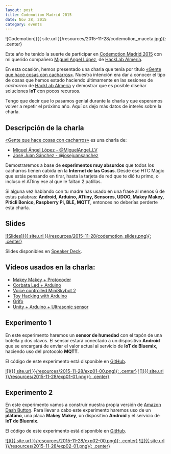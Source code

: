 ```yaml
---
layout: post
title: Codemotion Madrid 2015
date: Nov 28, 2015
category: events
---
```


![Codemotion]({{ site.url }}/resources/2015-11-28/codemotion_maceta.jpg){: .center}

Este año he tenido la suerte de participar en [Codemotion Madrid 2015][1] con mi querido compañero [Miguel Ángel López][2], de [HackLab Almería][3].

En esta ocasión, hemos presentado una charla que tenía por título [«Gente que hace cosas con cacharros»][4]. Nuestra intención era dar a conocer el tipo de cosas que hemos estado haciendo últimamente en las sesiones de *cacharreo* de [HackLab Almería][3] y demostrar que es posible diseñar soluciones **IoT** con pocos recursos.

Tengo que decir que lo pasamos genial durante la charla y que esperamos volver a repetir el próximo año. Aquí os dejo más datos de interés sobre la charla.

## Descripción de la charla

[«Gente que hace cosas con cacharros»][4] es una charla de:

* [Miguel Ángel López - @MiguelAngel_LV][2]
* [José Juan Sánchez - @josejuansanchez][5]

Demostraremos a base de **experimentos muy absurdos** que todos los cacharros tienen cabida en la **Internet de las Cosas**. Desde ese HTC Magic que estás pensando en tirar, hasta la tarjeta de red que te dió tu primo, o incluso el ATtiny ese al que le faltan 2 patillas.

Si alguna vez hablando con tu madre has usado en una frase al menos 6 de estas palabras: **Android, Arduino, ATtiny, Sensores, UDOO, Makey Makey, Piticli Bonico, Raspberry Pi, BLE, MQTT**, entonces no deberías perderte esta charla.

## Slides

[![Slides]({{ site.url }}/resources/2015-11-28/codemotion_slides.png){: .center}][6]  

Slides disponibles en [Speaker Deck][6].

## Vídeos usados en la charla: 
* [Makey Makey + Protocoder][7]
* [Corbata Led + Arduino][8]
* [Voice controlled MiniSkybot 2][9] 
* [Toy Hacking with Arduino][10] 
* [Grifo][11]
* [Unity + Arduino + Ultrasonic sensor][12]

## Experimento 1

En este experimento haremos un **sensor de humedad** con el tapón de una botella y dos clavos. El sensor estará conectado a un dispositivo **Android** que se encargará de enviar el valor actual al servicio de **IoT de Bluemix**, haciendo uso del protocolo **MQTT**.

El código de este experimento está disponible en [GitHub][13].

[![]({{ site.url }}/resources/2015-11-28/exp01-00.png){: .center}][13]
[![]({{ site.url }}/resources/2015-11-28/exp01-01.png){: .center}][13]

## Experimento 2

En este experimento vamos a construir nuestra propia versión de [Amazon Dash Button][14]. Para llevar a cabo este experimento haremos uso de un **plátano**, una placa **Makey Makey**, un dispositivo **Android** y el servicio de **IoT de Bluemix**.

El código de este experimento está disponible en [GitHub][13].

[![]({{ site.url }}/resources/2015-11-28/exp02-00.png){: .center}][13]
[![]({{ site.url }}/resources/2015-11-28/exp02-01.png){: .center}][13]


[1]: http://2015.codemotion.es
[2]: https://twitter.com/MiguelAngel_LV
[3]: http://hacklabalmeria.net
[4]: http://2015.codemotion.es/agenda.html#5699289732874240/43004009
[5]: https://twitter.com/josejuansanchez
[6]: https://speakerdeck.com/josejuansanchez/gente-que-hace-cosas-con-cacharros
[7]: https://www.youtube.com/watch?v=HVs_Mmu2jhY 
[8]: https://www.youtube.com/watch?v=-wGTGrFWI_0 
[9]: https://www.youtube.com/watch?v=tZbb-6FMFSw 
[10]: https://www.youtube.com/watch?v=YxQ4TBid01g 
[11]: https://vimeo.com/141407573 
[12]: https://www.youtube.com/watch?v=cMYkwnPLnLU
[13]: https://github.com/josejuansanchez/codemotion-2015
[14]: https://www.amazon.com/b/?node=10667898011&sort=date-desc-rank&lo=digital-text